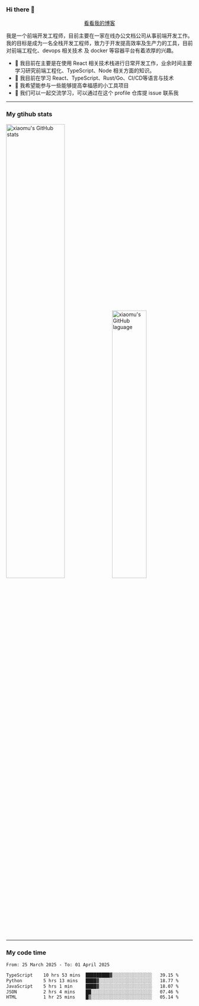 ### Hi there 👋

<p align="center">
  <a href="https://blog.realjacket.fun">看看我的博客</a>
</p>

我是一个前端开发工程师，目前主要在一家在线办公文档公司从事前端开发工作。我的目标是成为一名全栈开发工程师，致力于开发提高效率及生产力的工具，目前对前端工程化、devops 相关技术 及 docker 等容器平台有着浓厚的兴趣。

- 🔭 我目前在主要是在使用 React 相关技术栈进行日常开发工作，业余时间主要学习研究前端工程化、TypeScript、Node 相关方面的知识。
- 🌱 我目前在学习 React、TypeScript、Rust/Go、CI/CD等语言与技术
- 👯 我希望能参与一些能够提高幸福感的小工具项目
- 💬 我们可以一起交流学习，可以通过在这个 profile 仓库提 issue 联系我

***

### My gtihub stats

<a><img src="https://github-readme-stats-git-masterrstaa-rickstaa.vercel.app/api?username=real-jacket&&show_icons=true" title="xiaomu's GitHub stats" alt="xiaomu's GitHub stats" style="width:56%;"/></a>
<a><img src="https://github-readme-stats-git-masterrstaa-rickstaa.vercel.app/api/top-langs/?username=real-jacket&layout=compact" title="xiaomu's GitHub laguage" alt="xiaomu's GitHub laguage" style="width:43%;"/><a/>

***

### My code time

<!--START_SECTION:waka-->

```txt
From: 25 March 2025 - To: 01 April 2025

TypeScript    10 hrs 53 mins  █████████▓░░░░░░░░░░░░░░░   39.15 %
Python        5 hrs 13 mins   ████▓░░░░░░░░░░░░░░░░░░░░   18.77 %
JavaScript    5 hrs 1 min     ████▓░░░░░░░░░░░░░░░░░░░░   18.07 %
JSON          2 hrs 4 mins    ██░░░░░░░░░░░░░░░░░░░░░░░   07.46 %
HTML          1 hr 25 mins    █▒░░░░░░░░░░░░░░░░░░░░░░░   05.14 %
```

<!--END_SECTION:waka-->
